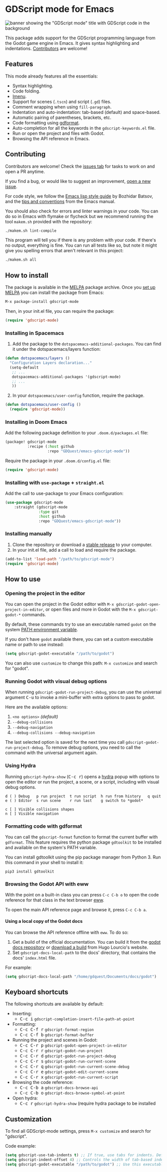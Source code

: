 # GDScript mode for Emacs

![banner showing the "GDScript mode" title with GDScript code in the
background](assets/banner.svg)

This package adds support for the GDScript programming language from the Godot
game engine in Emacs. It gives syntax highlighting and indentations.
[Contributors](#contributing) are welcome!

## Features

This mode already features all the essentials:

- Syntax highlighting.
- Code folding.
- [Imenu](https://www.gnu.org/software/emacs/manual/html_node/emacs/Imenu.html).
- Support for scenes (`.tscn`) and script (`.gd`) files.
- Comment wrapping when using `fill-paragraph`.
- Indentation and auto-indentation: tab-based (default) and space-based.
- Automatic pairing of parentheses, brackets, etc.
- Code formatting using
  [gdformat](https://github.com/scony/godot-gdscript-toolkit/).
- Auto-completion for all the keywords in the `gdscript-keywords.el` file.
- Run or open the project and files with Godot.
- Browsing the API reference in Emacs.

## Contributing

Contributors are welcome! Check the [issues tab](issues) for tasks to work on and open a PR anytime.

If you find a bug, or would like to suggest an improvement, [open a new
issue](issues/new).

For code style, we follow the [Emacs lisp style
guide](https://github.com/bbatsov/emacs-lisp-style-guide) by Bozhidar Batsov,
and the [tips and
conventions](https://www.gnu.org/software/emacs/manual/html_node/elisp/Tips.html)
from the Emacs manual.

You should also check for errors and linter warnings in your code. You can do so in Emacs with flymake or flycheck but we recommend running the tool `makem.sh` provided with the repository:

```sh
./makem.sh lint-compile
```

This program will tell you if there is any problem with your code. If there's no output, everything is fine. You can run all tests like so, but note it might give you spelling errors that aren't relevant in this project:

```sh
./makem.sh all
```

## How to install

The package is available in the [MELPA](https://melpa.org/#/) package archive. Once you [set up MELPA](https://melpa.org/#/getting-started) you can install the package from Emacs:

```lisp
M-x package-install gdscript-mode
```

Then, in your init.el file, you can require the package:

```lisp
(require 'gdscript-mode)
```

### Installing in Spacemacs

1. Add the package to the `dotspacemacs-additional-packages`. You can find it under the dotspacemacs/layers function:

```lisp
(defun dotspacemacs/layers ()
  "Configuration Layers declaration..."
  (setq-default
   ;; ...
   dotspacemacs-additional-packages '(gdscript-mode)
   ;; ...
   ))
```

2. In your `dotspacemacs/user-config` function, require the package.

```lisp
(defun dotspacemacs/user-config ()
  (require 'gdscript-mode))
```

### Installing in Doom Emacs

Add the following package definition to your `.doom.d/packages.el` file:

```lisp
(package! gdscript-mode
          :recipe (:host github
                   :repo "GDQuest/emacs-gdscript-mode"))
```

Require the package in your `.doom.d/config.el` file:

```lisp
(require 'gdscript-mode)
```

### Installing with `use-package` + `straight.el`

Add the call to use-package to your Emacs configuration:

```lisp
(use-package gdscript-mode
    :straight (gdscript-mode
               :type git
               :host github
               :repo "GDQuest/emacs-gdscript-mode"))
```

### Installing manually

1. Clone the repository or download a [stable release](https://github.com/GDQuest/emacs-gdscript-mode/releases) to your computer.
1. In your init.el file, add a call to load and require the package.

```lisp
(add-to-list 'load-path "/path/to/gdscript-mode")
(require 'gdscript-mode)
```

## How to use

### Opening the project in the editor

You can open the project in the Godot editor with `M-x gdscript-godot-open-project-in-editor`, or open files and more in Godot with the `M-x gdscript-godot-*` commands.

By default, these commands try to use an executable named `godot` on the system [PATH environment variable](<https://en.wikipedia.org/wiki/PATH_(variable)>).

If you don't have `godot` available there, you can set a custom executable name or path to use instead:

```lisp
(setq gdscript-godot-executable "/path/to/godot")
```

You can also use `customize` to change this path: `M-x customize` and search for "godot".

### Running Godot with visual debug options

When running `gdscript-godot-run-project-debug`, you can use the universal argument <kbd>C-u</kbd> to invoke a mini-buffer with extra options to pass to godot.

Here are the available options:

1. `<no options>` _(default)_
2. `--debug-collisions`
3. `--debug-navigation`
4. `--debug-collisions --debug-navigation`

The last selected option is saved for the next time you call `gdscript-godot-run-project-debug`. To remove debug options, you need to call the command with the universal argument again.

### Using Hydra

Running `gdscript-hydra-show` (<kbd>C-c r</kbd>) opens a [hydra](https://github.com/abo-abo/hydra) popup with options to open the editor or run the project, a scene, or a script, including with visual debug options.

```
d ( ) Debug   p run project  t run script  h run from history   q quit
e ( ) Editor  s run scene    r run last    g switch to *godot*

c [ ] Visible collisions shapes
n [ ] Visible navigation
```

### Formatting code with gdformat

You can call the `gdscript-format` function to format the current buffer with
`gdformat`. This feature requires the python package `gdtoolkit` to be installed
and available on the system's PATH variable.

You can install gdtoolkit using the pip package manager from Python 3. Run this
command in your shell to install it:

```
pip3 install gdtoolkit
```

### Browsing the Godot API with eww

With the point on a built-in class you can press `C-c C-b o` to open the code reference for that class in the text browser [eww](https://www.gnu.org/software/emacs/manual/html_node/emacs/EWW.html).

To open the main API reference page and browse it, press `C-c C-b a`.

#### Using a local copy of the Godot docs

You can browse the API reference offline with `eww`. To do so:

1. Get a build of the official documentation. You can build it from the [godot docs repository](https://github.com/godotengine/godot-docs/) or [download a build](https://hugo.pro/projects/godot-builds/) from Hugo Lourcio's website.
2. Set `gdscript-docs-local-path` to the docs' directory, that contains the docs' `index.html` file.

For example:

```lisp
(setq gdscript-docs-local-path "/home/gdquest/Documents/docs/godot")
```

## Keyboard shortcuts

The following shortcuts are available by default:

- Inserting:
  - <kbd>C-c i</kbd> `gdscript-completion-insert-file-path-at-point`
- Formatting:
  - <kbd>C-c C-f r</kbd> `gdscript-format-region`
  - <kbd>C-c C-f b</kbd> `gdscript-format-buffer`
- Running the project and scenes in Godot:
  - <kbd>C-c C-r p</kbd> `gdscript-godot-open-project-in-editor`
  - <kbd>C-c C-r r</kbd> `gdscript-godot-run-project`
  - <kbd>C-c C-r d</kbd> `gdscript-godot-run-project-debug`
  - <kbd>C-c C-r s</kbd> `gdscript-godot-run-current-scene`
  - <kbd>C-c C-r q</kbd> `gdscript-godot-run-current-scene-debug`
  - <kbd>C-c C-r e</kbd> `gdscript-godot-edit-current-scene`
  - <kbd>C-c C-r x</kbd> `gdscript-godot-run-current-script`
- Browsing the code reference:
  - <kbd>C-c C-b a</kbd> `gdscript-docs-browse-api`
  - <kbd>C-c C-b o</kbd> `gdscript-docs-browse-symbol-at-point`
- Open hydra:
  - <kbd>C-c r</kbd> `gdscript-hydra-show` (require hydra package to be installed

## Customization

To find all GDScript-mode settings, press `M-x customize` and search for "gdscript".

Code example:

```lisp
(setq gdscript-use-tab-indents t) ;; If true, use tabs for indents. Default: t
(setq gdscript-indent-offset 4) ;; Controls the width of tab-based indents
(setq gdscript-godot-executable "/path/to/godot") ;; Use this executable instead of 'godot' to open the Godot editor.
```
